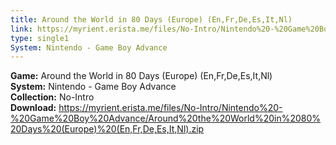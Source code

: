 ```yaml
---
title: Around the World in 80 Days (Europe) (En,Fr,De,Es,It,Nl)
link: https://myrient.erista.me/files/No-Intro/Nintendo%20-%20Game%20Boy%20Advance/Around%20the%20World%20in%2080%20Days%20(Europe)%20(En,Fr,De,Es,It,Nl).zip
type: single1
System: Nintendo - Game Boy Advance
---
```

<b>Game:</b> Around the World in 80 Days (Europe) (En,Fr,De,Es,It,Nl)<br>
<b>System:</b> Nintendo - Game Boy Advance<br>
<b>Collection:</b> No-Intro<br>
<b>Download:</b> https://myrient.erista.me/files/No-Intro/Nintendo%20-%20Game%20Boy%20Advance/Around%20the%20World%20in%2080%20Days%20(Europe)%20(En,Fr,De,Es,It,Nl).zip